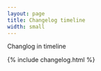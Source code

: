 ```yaml
---
layout: page
title: Changelog timeline
width: small
---
```


Changlog in timeline

{% include changelog.html %}
